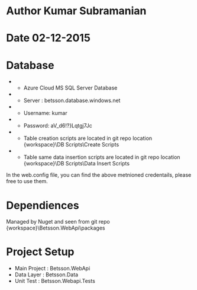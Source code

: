 # Author Kumar Subramanian 
# Date  02-12-2015

# Database # 
* - Azure Cloud MS SQL Server Database  
* - Server :  betsson.database.windows.net
* - Username: kumar
* - Password: aV_d6!?}Lqtgj7Jc
* - Table creation scripts are located in git repo location {workspace}\DB Scripts\Create Scripts 
* - Table same data insertion scripts are located in git repo location {workspace}\DB Scripts\Data Insert Scripts 

In the web.config file, you can find the above metnioned credentails, please free to use them.

# Dependiences # 
 Managed by Nuget and seen from git repo {workspace}\\Betsson.WebApi\packages

# Project Setup #

- Main Project : Betsson.WebApi
- Data Layer   : Betsson.Data
- Unit Test    : Betsson.Webapi.Tests